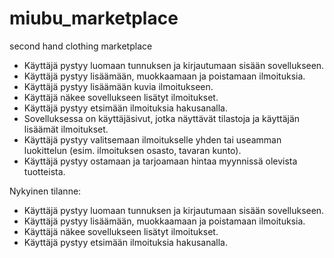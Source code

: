 # miubu_marketplace
second hand clothing marketplace

- Käyttäjä pystyy luomaan tunnuksen ja kirjautumaan sisään sovellukseen.
- Käyttäjä pystyy lisäämään, muokkaamaan ja poistamaan ilmoituksia.
- Käyttäjä pystyy lisäämään kuvia ilmoitukseen.
- Käyttäjä näkee sovellukseen lisätyt ilmoitukset.
- Käyttäjä pystyy etsimään ilmoituksia hakusanalla.
- Sovelluksessa on käyttäjäsivut, jotka näyttävät tilastoja ja käyttäjän lisäämät ilmoitukset.
- Käyttäjä pystyy valitsemaan ilmoitukselle yhden tai useamman luokittelun (esim. ilmoituksen osasto, tavaran kunto).
- Käyttäjä pystyy ostamaan ja tarjoamaan hintaa myynnissä olevista tuotteista.

Nykyinen tilanne:
- Käyttäjä pystyy luomaan tunnuksen ja kirjautumaan sisään sovellukseen.
- Käyttäjä pystyy lisäämään, muokkaamaan ja poistamaan ilmoituksia.
- Käyttäjä näkee sovellukseen lisätyt ilmoitukset.
- Käyttäjä pystyy etsimään ilmoituksia hakusanalla.